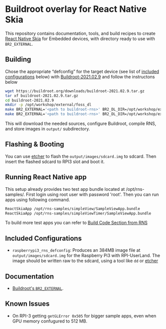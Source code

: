 Buildroot overlay for React Native Skia
======================================================

This repository contains documentation, tools, and build recipes to create
[React Native Skia](https://github.com/nagra-opentv/react-native-skia) for Embedded devices, with directory ready to use with
`BR2_EXTERNAL`.

Building
--------

Chose the appropriate “defconfig” for the target device (see list of [included
configurations](#included-configurations) below) with [Buildroot-2021.02.9](https://buildroot.org/downloads/buildroot-2021.02.9.tar.gz) and follow the instructons below

```sh
wget https://buildroot.org/downloads/buildroot-2021.02.9.tar.gz
tar xf buildroot-2021.02.9.tar.gz
cd buildroot-2021.02.9
mkdir -p /opt/workshop/external/foss_dl
make BR2_EXTERNAL='<path to buildroot-rns>' BR2_DL_DIR=/opt/workshop/external/foss_dl raspberrypi3_rns_defconfig
make BR2_EXTERNAL='<path to buildroot-rns>' BR2_DL_DIR=/opt/workshop/external/foss_dl
```

This will download the needed sources, configure Buildroot, compile RNS, and
store images in `output/` subdirectory.


Flashing & Booting
------------------

You can use [etcher](https://etcher.io) to flash the `output/images/sdcard.img` to sdcard.
Then insert the flashed sdcard to RPI3 slot and boot it.

Running React Native app
------------------------

This setup already provides two test app bundle located at /opt/rns-samples/.
First login using root user with password 'root'. Then you can run apps using following command.

```sh
ReactSkiaApp /opt/rns-samples/simpleView/SampleViewApp.bundle
ReactSkiaApp /opt/rns-samples/simpleViewTimer/SampleViewApp.bundle
```
To build more test apps you can refer to [Build Code Section from RNS](https://github.com/react-native-skia/react-native-skia#build-instructions)


Included Configurations
-----------------------

- `raspberrypi3_rns_defconfig`: Produces an 384MB image file at
  `output/images/sdcard.img` for the Raspberry Pi3 with RPI-UserLand. The image
  should be written raw to the sdcard, using a tool like `dd` or
  [etcher](https://etcher.io)

Documentation
-------------

- [Buildroot's `BR2_EXTERNAL`](https://buildroot.org/downloads/manual/manual.html#outside-br-custom).

Known Issues
------------
- On RPI-3 getting `getGLError 0x505` for bigger sample apps, even when GPU memory confugured to 512 MB.
